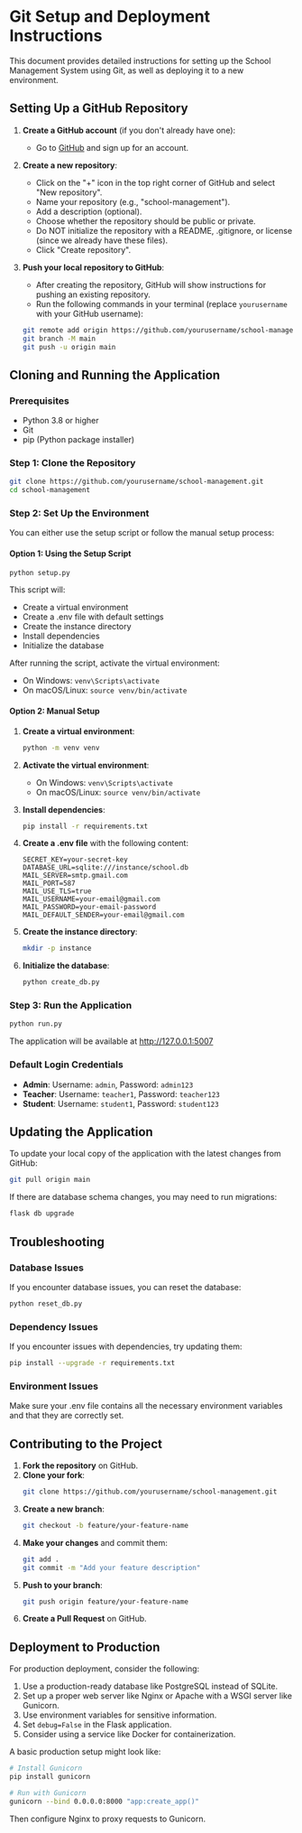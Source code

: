 # Git Setup and Deployment Instructions

This document provides detailed instructions for setting up the School Management System using Git, as well as deploying it to a new environment.

## Setting Up a GitHub Repository

1. **Create a GitHub account** (if you don't already have one):
   - Go to [GitHub](https://github.com/) and sign up for an account.

2. **Create a new repository**:
   - Click on the "+" icon in the top right corner of GitHub and select "New repository".
   - Name your repository (e.g., "school-management").
   - Add a description (optional).
   - Choose whether the repository should be public or private.
   - Do NOT initialize the repository with a README, .gitignore, or license (since we already have these files).
   - Click "Create repository".

3. **Push your local repository to GitHub**:
   - After creating the repository, GitHub will show instructions for pushing an existing repository.
   - Run the following commands in your terminal (replace `yourusername` with your GitHub username):

   ```bash
   git remote add origin https://github.com/yourusername/school-management.git
   git branch -M main
   git push -u origin main
   ```

## Cloning and Running the Application

### Prerequisites

- Python 3.8 or higher
- Git
- pip (Python package installer)

### Step 1: Clone the Repository

```bash
git clone https://github.com/yourusername/school-management.git
cd school-management
```

### Step 2: Set Up the Environment

You can either use the setup script or follow the manual setup process:

#### Option 1: Using the Setup Script

```bash
python setup.py
```

This script will:
- Create a virtual environment
- Create a .env file with default settings
- Create the instance directory
- Install dependencies
- Initialize the database

After running the script, activate the virtual environment:
- On Windows: `venv\Scripts\activate`
- On macOS/Linux: `source venv/bin/activate`

#### Option 2: Manual Setup

1. **Create a virtual environment**:
   ```bash
   python -m venv venv
   ```

2. **Activate the virtual environment**:
   - On Windows: `venv\Scripts\activate`
   - On macOS/Linux: `source venv/bin/activate`

3. **Install dependencies**:
   ```bash
   pip install -r requirements.txt
   ```

4. **Create a .env file** with the following content:
   ```
   SECRET_KEY=your-secret-key
   DATABASE_URL=sqlite:///instance/school.db
   MAIL_SERVER=smtp.gmail.com
   MAIL_PORT=587
   MAIL_USE_TLS=true
   MAIL_USERNAME=your-email@gmail.com
   MAIL_PASSWORD=your-email-password
   MAIL_DEFAULT_SENDER=your-email@gmail.com
   ```

5. **Create the instance directory**:
   ```bash
   mkdir -p instance
   ```

6. **Initialize the database**:
   ```bash
   python create_db.py
   ```

### Step 3: Run the Application

```bash
python run.py
```

The application will be available at http://127.0.0.1:5007

### Default Login Credentials

- **Admin**: Username: `admin`, Password: `admin123`
- **Teacher**: Username: `teacher1`, Password: `teacher123`
- **Student**: Username: `student1`, Password: `student123`

## Updating the Application

To update your local copy of the application with the latest changes from GitHub:

```bash
git pull origin main
```

If there are database schema changes, you may need to run migrations:

```bash
flask db upgrade
```

## Troubleshooting

### Database Issues

If you encounter database issues, you can reset the database:

```bash
python reset_db.py
```

### Dependency Issues

If you encounter issues with dependencies, try updating them:

```bash
pip install --upgrade -r requirements.txt
```

### Environment Issues

Make sure your .env file contains all the necessary environment variables and that they are correctly set.

## Contributing to the Project

1. **Fork the repository** on GitHub.
2. **Clone your fork**:
   ```bash
   git clone https://github.com/yourusername/school-management.git
   ```
3. **Create a new branch**:
   ```bash
   git checkout -b feature/your-feature-name
   ```
4. **Make your changes** and commit them:
   ```bash
   git add .
   git commit -m "Add your feature description"
   ```
5. **Push to your branch**:
   ```bash
   git push origin feature/your-feature-name
   ```
6. **Create a Pull Request** on GitHub.

## Deployment to Production

For production deployment, consider the following:

1. Use a production-ready database like PostgreSQL instead of SQLite.
2. Set up a proper web server like Nginx or Apache with a WSGI server like Gunicorn.
3. Use environment variables for sensitive information.
4. Set `debug=False` in the Flask application.
5. Consider using a service like Docker for containerization.

A basic production setup might look like:

```bash
# Install Gunicorn
pip install gunicorn

# Run with Gunicorn
gunicorn --bind 0.0.0.0:8000 "app:create_app()"
```

Then configure Nginx to proxy requests to Gunicorn.
